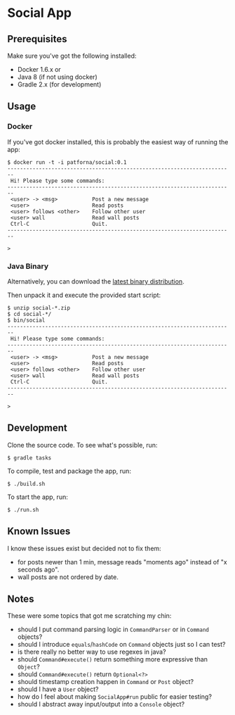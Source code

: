 # Social App

## Prerequisites

Make sure you've got the following installed:

* Docker 1.6.x or
* Java 8 (if not using docker)
* Gradle 2.x (for development)

## Usage

### Docker

If you've got docker installed, this is probably the easiest way of running the app:

    $ docker run -t -i patforna/social:0.1
    ------------------------------------------------------------------------
     Hi! Please type some commands:
    ------------------------------------------------------------------------
     <user> -> <msg>           Post a new message
     <user>                    Read posts
     <user> follows <other>    Follow other user
     <user> wall               Read wall posts
     Ctrl-C                    Quit.
    ------------------------------------------------------------------------

    >

### Java Binary

Alternatively, you can download the [latest binary distribution](https://github.com/patforna/social/releases).

Then unpack it and execute the provided start script:

    $ unzip social-*.zip
    $ cd social-*/
    $ bin/social
    ------------------------------------------------------------------------
     Hi! Please type some commands:
    ------------------------------------------------------------------------
     <user> -> <msg>           Post a new message
     <user>                    Read posts
     <user> follows <other>    Follow other user
     <user> wall               Read wall posts
     Ctrl-C                    Quit.
    ------------------------------------------------------------------------

    >

## Development

Clone the source code. To see what's possible, run:

    $ gradle tasks

To compile, test and package the app, run:

    $ ./build.sh

To start the app, run:

    $ ./run.sh

## Known Issues

I know these issues exist but decided not to fix them:

* for posts newer than 1 min, message reads "moments ago" instead of "x seconds ago".
* wall posts are not ordered by date.

## Notes

These were some topics that got me scratching my chin:

* should I put command parsing logic in `CommandParser` or in `Command` objects?
* should I introduce `equals`/`hashCode` on `Command` objects just so I can test?
* is there really no better way to use regexes in java?
* should `Command#execute()` return something more expressive than `Object`?
* should `Command#execute()` return `Optional<?>`
* should timestamp creation happen in `Command` or `Post` object?
* should I have a `User` object?
* how do I feel about making `SocialApp#run` public for easier testing?
* should I abstract away input/output into a `Console` object?
